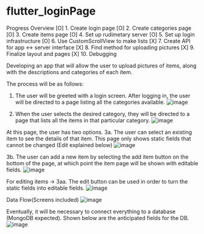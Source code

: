 # flutter_loginPage

Progress Overview
[O] 1. Create login page
[O] 2. Create categories page
[O] 3. Create items page
[O] 4. Set up rudimetary server
[O] 5. Set up login infrastructure
[O] 6. Use CustomScrollView to make lists
[X] 7. Create API for app <-> server interface
[X] 8. Find method for uploading pictures
[X] 9. Finalize layout and pages
[X] 10. Debugging

 
Developing an app that will allow the user to upload pictures of items, along with the descriptions and categories of each item.

The process will be as follows:

1. The user will be greeted with a login screen. After logging in, the user will be directed to a page listing all the categories available.
![image](https://user-images.githubusercontent.com/37391521/116648567-53cdb980-a9b8-11eb-8910-7a6b7c4182fd.png)

2. When the user selects the desired category, they will be directed to a page that lists all the items in that particular category.
![image](https://user-images.githubusercontent.com/37391521/116648695-955e6480-a9b8-11eb-88f5-44a6e3fab9b9.png)

At this page, the user has two options.
3a. The user can select an existing item to see the details of that item. This page only shows static fields that cannot be changed (Edit explained below) 
![image](https://user-images.githubusercontent.com/37391521/116648786-d8b8d300-a9b8-11eb-8cff-274983ab213e.png)

3b. The user can add a new item by selecting the add item button on the bottom of the page, at which point the item page will be shown with editable fields.
![image](https://user-images.githubusercontent.com/37391521/116648862-0d2c8f00-a9b9-11eb-8403-636c9eff9d2c.png)

For editing items ->
3aa. The edit button can be used in order to turn the static fields into editable fields.
![image](https://user-images.githubusercontent.com/37391521/116648923-3fd68780-a9b9-11eb-9e91-2263f02450ee.png)

Data Flow(Screens included)
![image](https://user-images.githubusercontent.com/37391521/116648956-5250c100-a9b9-11eb-8a0d-621976e89a6d.png)

Eventually, it will be necessary to connect everything to a database (MongoDB expected). Shown below are the anticipated fields for the DB.
![image](https://user-images.githubusercontent.com/37391521/116649025-6d233580-a9b9-11eb-80ac-bdb44ec5fc9c.png)
